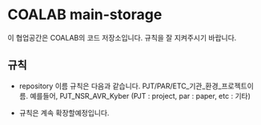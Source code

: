 # COALAB main-storage

이 협업공간은 COALAB의 코드 저장소입니다. 규칙을 잘 지켜주시기 바랍니다.

## 규칙

- repository 이름 규칙은 다음과 같습니다. PJT/PAR/ETC_기관_환경_프로젝트이름. 예를들어, PJT_NSR_AVR_Kyber
  (PJT : project, par : paper, etc : 기타)

- 규칙은 계속 확장할예정입니다.

<!--

**Here are some ideas to get you started:**

🙋‍♀️ A short introduction - what is your organization all about?
🌈 Contribution guidelines - how can the community get involved?
👩‍💻 Useful resources - where can the community find your docs? Is there anything else the community should know?
🍿 Fun facts - what does your team eat for breakfast?
🧙 Remember, you can do mighty things with the power of [Markdown](https://docs.github.com/github/writing-on-github/getting-started-with-writing-and-formatting-on-github/basic-writing-and-formatting-syntax)
-->
